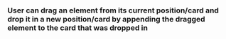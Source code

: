 ### User can drag an element from its current position/card and drop it in a new position/card by appending the dragged element to the card that was dropped in
